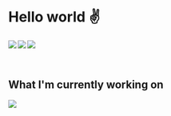 # Hello world ✌️

<p>
  <img align="left" src="https://github-readme-stats.vercel.app/api?username=somfic&show_icons=true&count_private=true&hide_title=true&theme=tokyonight&hide_border=true">
  <img align="left" src="https://github-readme-stats.vercel.app/api/wakatime?username=somfic&theme=tokyonight&hide_border=true">
  <img float="right" src="https://github-readme-stats.vercel.app/api/top-langs/?username=somfic&custom_title=Most%20used%20languages&theme=tokyonight&hide_border=true">
</p>
<br>

## What I'm currently working on
![](https://github-readme-stats.vercel.app/api/pin/?username=somfic&repo=eliteapi&theme=tokyonight&hide_border=true)




